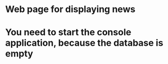 # Web page for displaying news
# You need to start the console application, because the database is empty
